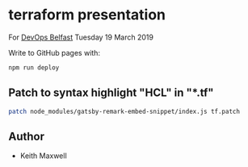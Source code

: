 # terraform presentation

For [DevOps Belfast](https://www.meetup.com/DevOps-Belfast/events/dfpsxkyzfbzb/)
Tuesday 19 March 2019

Write to GitHub pages with:

```sh
npm run deploy
```

## Patch to syntax highlight "HCL" in "\*.tf"

```sh
patch node_modules/gatsby-remark-embed-snippet/index.js tf.patch
```

## Author

- Keith Maxwell

